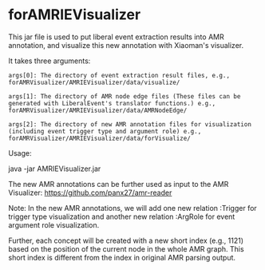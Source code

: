 # forAMRIEVisualizer
This jar file is used to put liberal event extraction results into AMR annotation, and visualize this new annotation with Xiaoman's visualizer.

It takes three arguments:

    args[0]: The directory of event extraction result files, e.g., forAMRVisualizer/AMRIEVisualizer/data/visualize/
    
    args[1]: The directory of AMR node edge files (These files can be generated with LiberalEvent's translator functions.) e.g., forAMRVisualizer/AMRIEVisualizer/data/AMRNodeEdge/
	
    args[2]: The directory of new AMR annotation files for visualization (including event trigger type and argument role) e.g., forAMRVisualizer/AMRIEVisualizer/data/forVisualize/


Usage:

java -jar AMRIEVisualizer.jar <directory of event extraction result files> <directory of AMR node edge files> <directory of new AMR annotation files>

The new AMR annotations can be further used as input to the AMR Visualizer: https://github.com/panx27/amr-reader

Note: In the new AMR annotations, we will add one new relation :Trigger for trigger type visualization and another new relation :ArgRole for event argument role visualization.

Further, each concept will be created with a new short index (e.g., 1121) based on the position of the current node in the whole AMR graph. This short index is different from the index in original AMR parsing output.
